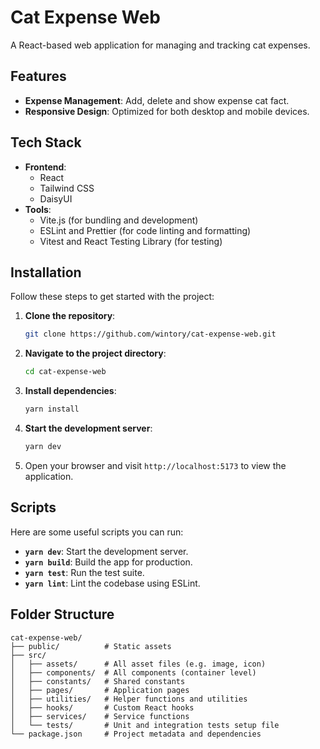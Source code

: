 # Cat Expense Web

A React-based web application for managing and tracking cat expenses.

## Features

- **Expense Management**: Add, delete and show expense cat fact.
- **Responsive Design**: Optimized for both desktop and mobile devices.

## Tech Stack

- **Frontend**:
  - React
  - Tailwind CSS
  - DaisyUI
- **Tools**:
  - Vite.js (for bundling and development)
  - ESLint and Prettier (for code linting and formatting)
  - Vitest and React Testing Library (for testing)

## Installation

Follow these steps to get started with the project:

1. **Clone the repository**:

   ```bash
   git clone https://github.com/wintory/cat-expense-web.git
   ```

2. **Navigate to the project directory**:

   ```bash
   cd cat-expense-web
   ```

3. **Install dependencies**:

   ```bash
   yarn install
   ```

4. **Start the development server**:

   ```bash
   yarn dev
   ```

5. Open your browser and visit `http://localhost:5173` to view the application.

## Scripts

Here are some useful scripts you can run:

- **`yarn dev`**: Start the development server.
- **`yarn build`**: Build the app for production.
- **`yarn test`**: Run the test suite.
- **`yarn lint`**: Lint the codebase using ESLint.

## Folder Structure

```
cat-expense-web/
├── public/          # Static assets
├── src/
│   ├── assets/      # All asset files (e.g. image, icon)
│   ├── components/  # All components (container level)
│   ├── constants/   # Shared constants
│   ├── pages/       # Application pages
│   ├── utilities/   # Helper functions and utilities
│   ├── hooks/       # Custom React hooks
│   ├── services/    # Service functions
│   └── tests/       # Unit and integration tests setup file
└── package.json     # Project metadata and dependencies
```
